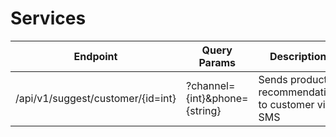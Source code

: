 # Services

| Endpoint                          | Query Params                  | Description                                       |
|-----------------------------------|-------------------------------|---------------------------------------------------|
| /api/v1/suggest/customer/{id=int} | ?channel={int}&phone={string} | Sends products recommendation to customer via SMS |
